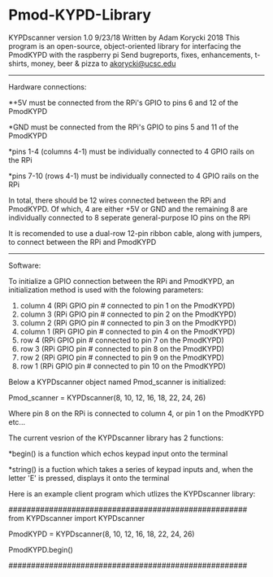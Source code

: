 # Pmod-KYPD-Library
KYPDscanner version 1.0 9/23/18
Written by Adam Korycki 2018
This program is an open-source, object-oriented library for interfacing the PmodKYPD with the raspberry pi
Send bugreports, fixes, enhancements, t-shirts, money, beer & pizza to akorycki@ucsc.edu
__________________________________________________________________________________________________________
Hardware connections:

*+5V must be connected from the RPi's GPIO to pins 6 and 12 of the PmodKYPD 

*GND must be connected from the RPi's GPIO to pins 5 and 11 of the PmodKYPD

*pins 1-4 (columns 4-1) must be individually connected to 4 GPIO rails on the RPi

*pins 7-10 (rows 4-1) must be individually connected to 4 GPIO rails on the RPi

In total, there should be 12 wires connected between the RPi and PmodKYPD. Of which, 4 are either +5V or GND 
and the remaining 8 are individually connected to 8 seperate general-purpose IO pins on the RPi

It is recomended to use a dual-row 12-pin ribbon cable, along with jumpers, to connect between the RPi and 
PmodKYPD
__________________________________________________________________________________________________________
Software:

To initialize a GPIO connection between the RPi and PmodKYPD, an initialization method is used with the 
folowing parameters:

1) column 4 (RPi GPIO pin # connected to pin 1 on the PmodKYPD)
2) column 3 (RPi GPIO pin # connected to pin 2 on the PmodKYPD)
3) column 2 (RPi GPIO pin # connected to pin 3 on the PmodKYPD)
4) column 1 (RPi GPIO pin # connected to pin 4 on the PmodKYPD)
5) row 4 (RPi GPIO pin # connected to pin 7 on the PmodKYPD)
6) row 3 (RPi GPIO pin # connected to pin 8 on the PmodKYPD)
7) row 2 (RPi GPIO pin # connected to pin 9 on the PmodKYPD)
8) row 1 (RPi GPIO pin # connected to pin 10 on the PmodKYPD)

Below a KYPDscanner object named Pmod_scanner is initialized:

Pmod_scanner = KYPDscanner(8, 10, 12, 16, 18, 22, 24, 26)

Where pin 8 on the RPi is connected to column 4, or pin 1 on the PmodKYPD etc...

The current vesrion of the KYPDscanner library has 2 functions:

*begin() is a function which echos keypad input onto the terminal

*string() is a fuction which takes a series of keypad inputs and, when the letter 'E' is pressed, displays
it onto the terminal


Here is an example client program which utlizes the KYPDscanner library:

#####################################################
from KYPDscanner import KYPDscanner

PmodKYPD = KYPDscanner(8, 10, 12, 16, 18, 22, 24, 26)

PmodKYPD.begin()

#####################################################
